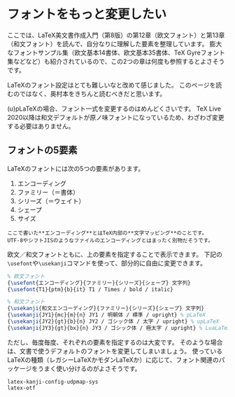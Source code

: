 # フォントをもっと変更したい

ここでは、LaTeX美文書作成入門（第8版）の第12章（欧文フォント）と第13章（和文フォント）を読んで、自分なりに理解した要素を整理しています。
膨大なフォントサンプル集（欧文基本14書体、欧文基本35書体、TeX Gyreフォント集などなど）も紹介されているので、この2つの章は何度も参照するとよさそうです。

LaTeXのフォント設定はとても難しいなと改めて感じました。
このページを読むのではなく、奥村本をきちんと読むべきだと思います。

(u)pLaTeXの場合、フォント一式を変更するのはめんどくさいです。
TeX Live 2020以降は和文デフォルトが原ノ味フォントになっているため、わざわざ変更する必要はありません。

## フォントの5要素

LaTeXのフォントには次の5つの要素があります。

1. エンコーディング
1. ファミリー（＝書体）
1. シリーズ（＝ウェイト）
1. シェープ
1. サイズ

```{note}
ここで書いた**エンコーディング**とはTeX内部の**文字マッピング**のことです。
UTF-8やシフトJISのようなファイルのエンコーディングとはまったく別物だそうです。
```

欧文／和文フォントともに、上の要素を指定することで表示できます。
下記の``\usefont``や``\usekanji``コマンドを使って、部分的に自由に変更できます。

```latex
% 欧文フォント
{\usefont{エンコーディング}{ファミリー}{シリーズ}{シェープ} 文字列}
{\usefont{T1}{ptm}{b}{it} T1 / Times / bold / italic}

% 和文フォント
{\usekanji{和文エンコーディング}{ファミリー}{シリーズ}{シェープ} 文字列}
{\usekanji{JY1}{mc}{m}{n} JY1 / 明朝体 / 標準 / upright} % pLaTeX
{\usekanji{JY2}{gt}{b}{n} JY2 / ゴシック体 / 太字 / upright} % upLaTeX
{\usekanji{JY3}{gt}{bx}{n} JY3 / ゴシック体 / 極太字 / upright} % LuaLaTeX
```

ただし、毎度毎度、それぞれの要素を指定するのは大変です。
そのような場合は、文書で使うデフォルトのフォントを変更してしまいましょう。
使っているLaTeXの種類（レガシーLaTeXかモダンLaTeXか）に応じて、フォント関連のパッケージをうまく使い分けるのがよさそうです。

```{toctree}
latex-kanji-config-udpmap-sys
latex-otf
```
